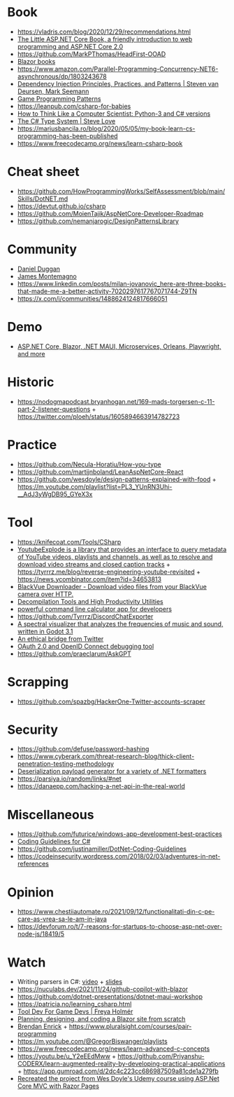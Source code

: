 # Book

- https://vladris.com/blog/2020/12/29/recommendations.html
- [The Little ASP.NET Core Book, a friendly introduction to web programming and ASP.NET Core 2.0](https://github.com/nbarbettini/little-aspnetcore-book)
- https://github.com/MarkPThomas/HeadFirst-OOAD
- [Blazor books](https://twitter.com/Telerik/status/1560302174470553602)
- https://www.amazon.com/Parallel-Programming-Concurrency-NET6-asynchronous/dp/1803243678
- [Dependency Injection Principles, Practices, and Patterns | Steven van Deursen, Mark Seemann ](https://twitter.com/DrewTheDev1/status/1565010009217531909)
- [Game Programming Patterns](https://github.com/Habrador/Unity-Programming-Patterns)
- https://leanpub.com/csharp-for-babies
- [How to Think Like a Computer Scientist: Python-3 and C# versions](https://github.com/cspwcspw/books)
- [The C# Type System | Steve Love](https://nostarch.com/c-type-system)
- https://mariusbancila.ro/blog/2020/05/05/my-book-learn-cs-programming-has-been-published
- https://www.freecodecamp.org/news/learn-csharp-book

# Cheat sheet

- https://github.com/HowProgrammingWorks/SelfAssessment/blob/main/Skills/DotNET.md
- https://devtut.github.io/csharp
- https://github.com/MoienTajik/AspNetCore-Developer-Roadmap
- https://github.com/nemanjarogic/DesignPatternsLibrary

# Community

- [Daniel Duggan](https://www.patreon.com/_RastaMouse)
- [James Montemagno](https://m.youtube.com/c/JamesMontemagno/playlists)
- https://www.linkedin.com/posts/milan-jovanovic_here-are-three-books-that-made-me-a-better-activity-7020297617767071744-Z9TN
- https://x.com/i/communities/1488624124817666051

# Demo

- [ASP.NET Core, Blazor, .NET MAUI, Microservices, Orleans, Playwright, and more](https://github.com/microsoft/dotnet-podcasts)

# Historic

- https://nodogmapodcast.bryanhogan.net/169-mads-torgersen-c-11-part-2-listener-questions + https://twitter.com/ploeh/status/1605894663914782723

# Practice

- https://github.com/Necula-Horatiu/How-you-type
- https://github.com/martijnboland/LeanAspNetCore-React
- https://github.com/wesdoyle/design-patterns-explained-with-food + https://m.youtube.com/playlist?list=PL3_YUnRN3Uhi-__AdJ3yWgDB95_GYeX3x

# Tool

- https://knifecoat.com/Tools/CSharp
- [YoutubeExplode is a library that provides an interface to query metadata of YouTube videos, playlists and channels, as well as to resolve and download video streams and closed caption tracks](https://github.com/Tyrrrz/YoutubeExplode) + https://tyrrrz.me/blog/reverse-engineering-youtube-revisited + https://news.ycombinator.com/item?id=34653813
- [BlackVue Downloader - Download video files from your BlackVue camera over HTTP.](https://github.com/morrisonbrett/BlackVueDownloader)
- [Decompilation Tools and High Productivity Utilities](https://github.com/badamczewski/PowerUp)
- [powerful command line calculator app for developers](https://github.com/xoofx/kalk)
- https://github.com/Tyrrrz/DiscordChatExporter
- [A spectral visualizer that analyzes the frequencies of music and sound, written in Godot 3.1](https://github.com/Bauxitedev/spectral-visualizer)
- [An ethical bridge from Twitter](https://github.com/NicolasConstant/BirdsiteLive)
- [OAuth 2.0 and OpenID Connect debugging tool](https://github.com/nbarbettini/oidc-debugger)
- https://github.com/praeclarum/AskGPT

# Scrapping

- https://github.com/spazbg/HackerOne-Twitter-accounts-scraper

# Security

- https://github.com/defuse/password-hashing
- https://www.cyberark.com/threat-research-blog/thick-client-penetration-testing-methodology
- [Deserialization payload generator for a variety of .NET formatters](https://github.com/pwntester/ysoserial.net)
- https://parsiya.io/random/links/#net
- https://danaepp.com/hacking-a-net-api-in-the-real-world

# Miscellaneous

- https://github.com/futurice/windows-app-development-best-practices
- [Coding Guidelines for C#](https://github.com/justinamiller/Coding-Standards)
- https://github.com/justinamiller/DotNet-Coding-Guidelines
- https://codeinsecurity.wordpress.com/2018/02/03/adventures-in-net-references

# Opinion

- https://www.chestiiautomate.ro/2021/09/12/functionalitati-din-c-pe-care-as-vrea-sa-le-am-in-java
- https://devforum.ro/t/7-reasons-for-startups-to-choose-asp-net-over-node-js/18419/5

# Watch

- Writing parsers in C#: [video](https://m.youtube.com/watch?v=_yz1DRNpmPo) + [slides](https://www.slideshare.net/AlexeyGolub/alexey-golub-writing-parsers-in-c-3shape-meetup)
- https://nuculabs.dev/2021/11/24/github-copilot-with-blazor
- https://github.com/dotnet-presentations/dotnet-maui-workshop
- https://patricia.no/learning_csharp.html
- [Tool Dev For Game Devs | Freya Holmér](https://m.youtube.com/playlist?list=PLImQaTpSAdsBKEkUvKxw6p0tpwl7ylw0d)
- [Planning, designing, and coding a Blazor site from scratch](https://m.youtube.com/playlist?list=PLVtyebq5FL-lC_Dmx1wsEoptYILITM4vI)
- [Brendan Enrick](https://m.youtube.com/c/DevChatter/playlists) + https://www.pluralsight.com/courses/pair-programming
- https://m.youtube.com/@GregorBiswanger/playlists
- https://www.freecodecamp.org/news/learn-advanced-c-concepts
- https://youtu.be/u_Y2eEEdMww + https://github.com/Priyanshu-CODERX/learn-augmented-reality-by-developing-practical-applications + https://app.gumroad.com/d/2dc4c223cc686987509a81cde1a279fb
- [Recreated the project from Wes Doyle's Udemy course using ASP.Net Core MVC with Razor Pages](https://github.com/vishavish/Product-Management-System)

